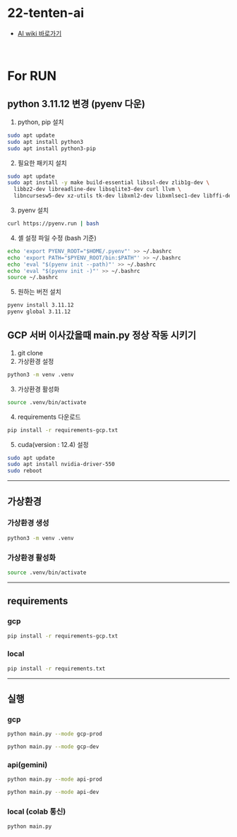 # 22-tenten-ai
- [AI wiki 바로가기](https://github.com/100-hours-a-week/22-tenten-wiki/wiki/AI-wiki)


<br/>

# For RUN
## python 3.11.12 변경 (pyenv 다운)
1. python, pip 설치
```bash
sudo apt update
sudo apt install python3
sudo apt install python3-pip
```
2. 필요한 패키지 설치
```bash
sudo apt update
sudo apt install -y make build-essential libssl-dev zlib1g-dev \
  libbz2-dev libreadline-dev libsqlite3-dev curl llvm \
  libncursesw5-dev xz-utils tk-dev libxml2-dev libxmlsec1-dev libffi-dev liblzma-dev
```
3. pyenv 설치
```bash
curl https://pyenv.run | bash
```
4. 셸 설정 파일 수정 (bash 기준)
```bash
echo 'export PYENV_ROOT="$HOME/.pyenv"' >> ~/.bashrc
echo 'export PATH="$PYENV_ROOT/bin:$PATH"' >> ~/.bashrc
echo 'eval "$(pyenv init --path)"' >> ~/.bashrc
echo 'eval "$(pyenv init -)"' >> ~/.bashrc
source ~/.bashrc
```
5. 원하는 버전 설치
```bash
pyenv install 3.11.12
pyenv global 3.11.12
```

## GCP 서버 이사갔을때 main.py 정상 작동 시키기
1. git clone
2. 가상환경 설정
```bash
python3 -m venv .venv
```
3. 가상환경 활성화
```bash
source .venv/bin/activate
```
4. requirements 다운로드
```bash
pip install -r requirements-gcp.txt
```
5. cuda(version : 12.4) 설정
```bash
sudo apt update
sudo apt install nvidia-driver-550
sudo reboot
```
---
## 가상환경 
### 가상환경 생성
```bash
python3 -m venv .venv
```
### 가상환경 활성화
```bash
source .venv/bin/activate
```
---
## requirements
### gcp
```bash
pip install -r requirements-gcp.txt
```
### local
```bash
pip install -r requirements.txt
```
---
## 실행
### gcp
```bash
python main.py --mode gcp-prod
```
```bash
python main.py --mode gcp-dev
```
### api(gemini)
```bash
python main.py --mode api-prod
```
```bash
python main.py --mode api-dev
```
### local (colab 통신)
```bash
python main.py
```
